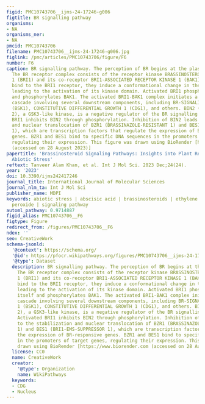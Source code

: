 ```yaml
---
figid: PMC10743706__ijms-24-17246-g006
figtitle: BR signalling pathway
organisms:
- NA
organisms_ner:
- NA
pmcid: PMC10743706
filename: PMC10743706__ijms-24-17246-g006.jpg
figlink: /pmc/articles/PMC10743706/figure/F6
number: F6
caption: BR signalling pathway. The perception of BR begins at the plasma membrane.
  The BR receptor complex consists of the receptor kinase BRASSINOSTEROID-INSENSITIVE
  1 (BRI1) and its co-receptor BRI1-ASSOCIATED RECEPTOR KINASE 1 (BAK1). When BRs
  bind to the BRI1 receptor, they induce a conformational change in the receptor,
  leading to the activation of its kinase domain. Activated BRI1 phosphorylates itself
  and phosphorylates BAK1. The activated BRI1-BAK1 complex initiates a phosphorylation
  cascade involving several downstream components, including BR-SIGNALING KINASE 1
  (BSK1), CONSTITUTIVE DIFFERENTIAL GROWTH 1 (CDG1), and others. BIN2 (BRASSINOSTEROID-INSENSITIVE
  2), a GSK3-like kinase, is a negative regulator of the BR signalling pathway. Activated
  BRI1 inhibits BIN2 through phosphorylation. Inhibition of BIN2 leads to the stabilization
  and nuclear translocation of BZR1 (BRASSINAZOLE-RESISTANT 1) and BES1 (BRI1-EMS-SUPPRESSOR
  1), which are transcription factors that regulate the expression of BR-responsive
  genes. BZR1 and BES1 bind to specific DNA sequences in the promoters of target genes,
  regulating their expression. This figure was drawn using BioRender [https://www.biorender.com
  (accessed on 28 August 2023)]
papertitle: 'Brassinosteroid Signaling Pathways: Insights into Plant Responses under
  Abiotic Stress'
reftext: Tanveer Alam Khan, et al. Int J Mol Sci. 2023 Dec;24(24).
year: '2023'
doi: 10.3390/ijms242417246
journal_title: International Journal of Molecular Sciences
journal_nlm_ta: Int J Mol Sci
publisher_name: MDPI
keywords: abiotic stress | abscisic acid | brassinosteroids | ethylene | hydrogen
  peroxide | signaling pathway
automl_pathway: 0.9714887
figid_alias: PMC10743706__F6
figtype: Figure
redirect_from: /figures/PMC10743706__F6
ndex: ''
seo: CreativeWork
schema-jsonld:
  '@context': https://schema.org/
  '@id': https://pfocr.wikipathways.org/figures/PMC10743706__ijms-24-17246-g006.html
  '@type': Dataset
  description: BR signalling pathway. The perception of BR begins at the plasma membrane.
    The BR receptor complex consists of the receptor kinase BRASSINOSTEROID-INSENSITIVE
    1 (BRI1) and its co-receptor BRI1-ASSOCIATED RECEPTOR KINASE 1 (BAK1). When BRs
    bind to the BRI1 receptor, they induce a conformational change in the receptor,
    leading to the activation of its kinase domain. Activated BRI1 phosphorylates
    itself and phosphorylates BAK1. The activated BRI1-BAK1 complex initiates a phosphorylation
    cascade involving several downstream components, including BR-SIGNALING KINASE
    1 (BSK1), CONSTITUTIVE DIFFERENTIAL GROWTH 1 (CDG1), and others. BIN2 (BRASSINOSTEROID-INSENSITIVE
    2), a GSK3-like kinase, is a negative regulator of the BR signalling pathway.
    Activated BRI1 inhibits BIN2 through phosphorylation. Inhibition of BIN2 leads
    to the stabilization and nuclear translocation of BZR1 (BRASSINAZOLE-RESISTANT
    1) and BES1 (BRI1-EMS-SUPPRESSOR 1), which are transcription factors that regulate
    the expression of BR-responsive genes. BZR1 and BES1 bind to specific DNA sequences
    in the promoters of target genes, regulating their expression. This figure was
    drawn using BioRender [https://www.biorender.com (accessed on 28 August 2023)]
  license: CC0
  name: CreativeWork
  creator:
    '@type': Organization
    name: WikiPathways
  keywords:
  - CDG
  - Nucleus
---
```

